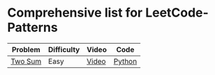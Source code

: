 # Comprehensive list for LeetCode-Patterns

| Problem | Difficulty | Video | Code |
| -------- | ------- | ----- | ---- |
| [Two Sum](https://leetcode.com/problems/two-sum/) | Easy | [Video](https://www.youtube.com/watch?v=boSBPIjLJiY) | [Python](https://github.com/jimmymalhan/LeetCode-Patterns/blob/main/Comprehensive-List/Arrays%20%26%20Hashing/1.Two%20Sum.py)